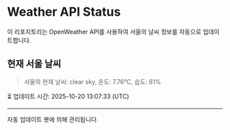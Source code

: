 
# Weather API Status

이 리포지토리는 OpenWeather API를 사용하여 서울의 날씨 정보를 자동으로 업데이트합니다.

## 현재 서울 날씨
> 서울의 현재 날씨: clear sky, 온도: 7.76°C, 습도: 61%

⏳ 업데이트 시간: 2025-10-20 13:07:33 (UTC)

---
자동 업데이트 봇에 의해 관리됩니다.

